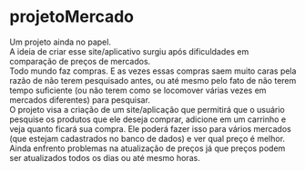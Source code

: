 # projetoMercado
Um projeto ainda no papel.
<br>
A ideia de criar esse site/aplicativo surgiu após dificuldades em comparação de preços de mercados.
<br>
Todo mundo faz compras. E as vezes essas compras saem muito caras pela razão de não terem pesquisado antes, ou até mesmo pelo fato de não terem tempo suficiente (ou não terem como se locomover várias vezes em mercados diferentes) para pesquisar. 
<br>
O projeto visa a criação de um site/aplicação que permitirá que o usuário pesquise os produtos que ele deseja comprar, adicione em um carrinho e veja quanto ficará sua compra. Ele poderá fazer isso para vários mercados (que estejam cadastrados no banco de dados) e ver qual preço é melhor.
<br>
Ainda enfrento problemas na atualização de preços já que preços podem ser atualizados todos os dias ou até mesmo horas.
